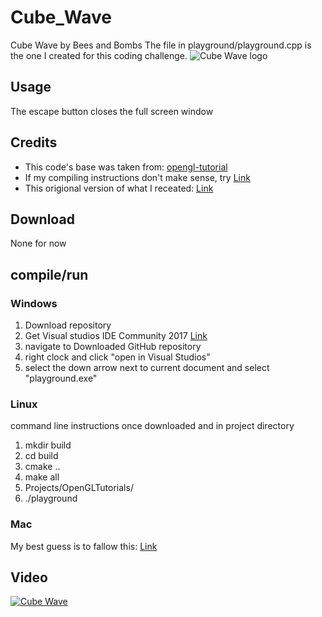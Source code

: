 # Cube_Wave
Cube Wave by Bees and Bombs
The file in playground/playground.cpp is the one I created for this coding challenge.
![Cube Wave logo](https://lugsole.github.io/Cube_Wave/picture.png)
## Usage
The escape button closes the full screen window
## Credits
 * This code's base was taken from: [opengl-tutorial](http://www.opengl-tutorial.org/)
 * If my compiling instructions don't make sense, try [Link](http://www.opengl-tutorial.org/beginners-tutorials/tutorial-1-opening-a-window/)
 * This origional version of what I receated: [Link](https://twitter.com/beesandbombs/status/940639806522085376)
## Download
None for now
## compile/run
### Windows
1. Download repository
2. Get Visual studios IDE Community 2017 [Link](https://www.visualstudio.com/vs/)
3. navigate to Downloaded GitHub repository
4. right clock and click "open in Visual Studios"
5. select the down arrow next to current document and select "playground.exe"
### Linux
command line instructions once downloaded and in project directory
1. mkdir build
2. cd build
3. cmake ..
4. make all
5. Projects/OpenGLTutorials/
6. ./playground
### Mac
My best guess is to fallow this: [Link](http://www.opengl-tutorial.org/beginners-tutorials/tutorial-1-opening-a-window/)
## Video
[![Cube Wave](https://lugsole.github.io/Cube_Wave/picture.png)](https://lugsole.github.io/Cube_Wave/video.mp4)
## 
